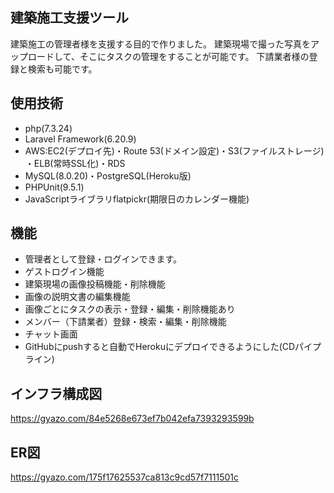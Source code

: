 ## 建築施工支援ツール
建築施工の管理者様を支援する目的で作りました。
建築現場で撮った写真をアップロードして、そこにタスクの管理をすることが可能です。
下請業者様の登録と検索も可能です。

## 使用技術
- php(7.3.24)
- Laravel Framework(6.20.9)
- AWS:EC2(デプロイ先)・Route 53(ドメイン設定)・S3(ファイルストレージ) ・ELB(常時SSL化)・RDS
- MySQL(8.0.20)・PostgreSQL(Heroku版)
- PHPUnit(9.5.1)
- JavaScriptライブラリflatpickr(期限日のカレンダー機能)
<!--- Ajax(チャット画面)-->

## 機能
- 管理者として登録・ログインできます。
- ゲストログイン機能
- 建築現場の画像投稿機能・削除機能
- 画像の説明文書の編集機能
- 画像ごとにタスクの表示・登録・編集・削除機能あり
- メンバー（下請業者）登録・検索・編集・削除機能
- チャット画面
- GitHubにpushすると自動でHerokuにデプロイできるようにした(CDパイプライン)

## インフラ構成図
https://gyazo.com/84e5268e673ef7b042efa7393293599b

## ER図
https://gyazo.com/175f17625537ca813c9cd57f7111501c
